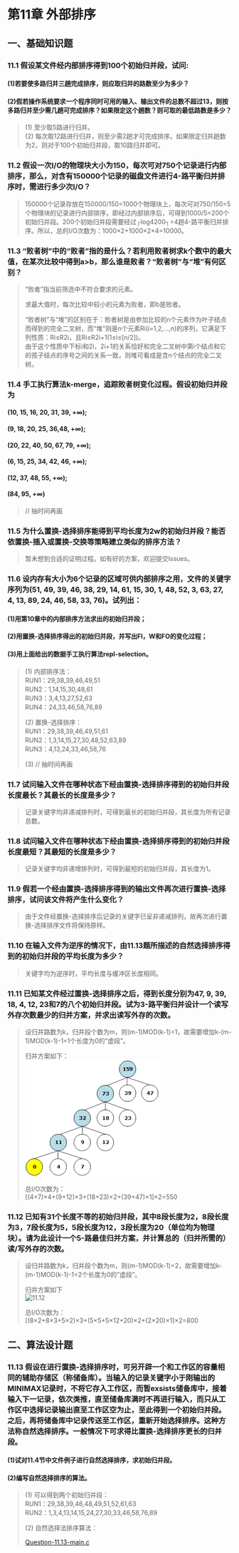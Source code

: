 # 第11章 外部排序

## 一、基础知识题

### 11.1 假设某文件经内部排序得到100个初始归并段，试问:
#### (1)若要使多路归并三趟完成排序，则应取归并的路数至少为多少？
#### (2)假若操作系统要求一个程序同时可用的输入、输出文件的总数不超过13，则按多路归并至少需几趟可完成排序？如果限定这个趟数？则可取的最低路数是多少？

> (1) 至少取5路进行归并。    
> (2) 每次取12路进行归并，则至少需2趟才可完成排序。如果限定归并趟数为2，则对于100个初始归并段，取10路归并即可。    

### 11.2 假设一次I/O的物理块大小为150，每次可对750个记录进行内部排序，那么，对含有150000个记录的磁盘文件进行4-路平衡归并排序时，需进行多少次I/O？

> 150000个记录存放在150000/150=1000个物理块上，每次可对750/150=5个物理块的记录进行内部排序，即经过内部排序后，可得到1000/5=200个初始归并段。200个初始归并段需要经过┌log4200┐=4趟4-路平衡归并排序。所以，总的I/O次数为：1000×2+1000×2×4=10000。

### 11.3 “败者树”中的“败者”指的是什么？若利用败者树求k个数中的最大值，在某次比较中得到a>b，那么谁是败者？“败者树”与“堆”有何区别？
> “败者”指当前筛选中不符合要求的元素。    
>     
> 求最大值时，每次比较中较小的元素为败者，即b是败者。    
>     
> “败者树”与“堆”的区别在于：败者树是由参加比较的n个元素作为叶子结点而得到的完全二叉树，而“堆”则是n个元素Ri(i=1,2,…,n)的序列，它满足下列性质：Ri≤R2i，且Ri≤R2i+1(1≤i≤[n/2])。    
> 由于这个性质中下标i和2i，2i+1的关系恰好和完全二叉树中第i个结点和它的孩子结点的序号之间的关系一致，则堆可看成是含n个结点的完全二叉树。    

### 11.4 手工执行算法k-merge，追踪败者树变化过程。假设初始归并段为
#### (10, 15, 16, 20, 31, 39, +∞);
#### (9, 18, 20, 25, 36,48, +∞);
#### (20, 22, 40, 50, 67, 79, +∞);
#### (6, 15, 25, 34, 42, 46, +∞);
#### (12, 37, 48, 55, +∞);
#### (84, 95, +∞)

> // 抽时间再画

### 11.5 为什么置换-选择排序能得到平均长度为2w的初始归并段？能否依置换-插入或置换-交换等策略建立类似的排序方法？

> 暂未想到合适的证明过程。如有好的方案，欢迎提交Issues。

### 11.6 设内存有大小为6个记录的区域可供内部排序之用，文件的关键字序列为(51, 49, 39, 46, 38, 29, 14, 61, 15, 30, 1, 48, 52, 3, 63, 27, 4, 13, 89, 24, 46, 58, 33, 76)。试列出：
#### (1)用第10章中的内部排序方法求出的初始归并段；
#### (2)用置换-选择排序得出的初始归并段，并写出FI，W和FO的变化过程；
#### (3)用上面给出的数据手工执行算法repl-selection。

> (1) 内部排序法：    
> RUN1：29,38,39,46,49,51    
> RUN2：1,14,15,30,48,61    
> RUN3：3,4,13,27,52,63    
> RUN4：24,33,46,58,76,89    
>     
> (2) 置换-选择排序：    
> RUN1：29,38,39,46,49,51,61    
> RUN2：1,3,14,15,27,30,48,52,63,89    
> RUN3：4,13,24,33,46,58,76    
>     
> (3) // 抽时间再画    

### 11.7 试问输入文件在哪种状态下经由置换-选择排序得到的初始归并段长度最长？其最长的长度是多少？

> 记录关键字均非递减排列时，可得到最长的初始归并段，其长度为所有记录总数。

### 11.8 试问输入文件在哪种状态下经由置换-选择排序得到的初始归并段长度最短？其最短的长度是多少？
> 记录关键字均非递增排列时，可得到最短的初始归并段，其长度为1。

### 11.9 假若一个经由置换-选择排序得到的输出文件再次进行置换-选择排序，试问该文件将产生什么变化？

> 由于文件经置换-选择排序后记录的关键字已呈非递减排列，故再次进行置换-选择排序文件将保持原样。

### 11.10 在输入文件为逆序的情况下，由11.13题所描述的自然选择排序得到的初始归并段的平均长度为多少？

> 关键字均为逆序时，平均长度与缓冲区长度相同。

### 11.11 已知某文件经过置换-选择排序之后，得到长度分别为47, 9, 39, 18, 4, 12, 23和7的八个初始归并段。试为3-路平衡归并设计一个读写外存次数最少的归并方案，并求出读写外存的次数。
> 设归并路数为k，归并段个数为m，则(m-1)MOD(k-1)=1，故需要增加k-(m-1)MOD(k-1)-1=1个长度为0的“虚段”。    
>     
> 归并方案如下：    
> ![11.11](_v_images/20181215234324532_26590.png)        
>     
> 总I/O次数为：    
> [(4+7)×4+(9+12)×3+(18+23)×2+(39+47)×1]×2=550    

### 11.12 已知有31个长度不等的初始归并段，其中8段长度为2，8段长度为3，7段长度为5，5段长度为12，3段长度为20（单位均为物理块）。请为此设计一个5-路最佳归并方案，并计算总的（归并所需的）读/写外存的次数。

> 设归并路数为k，归并段个数为m，则(m-1)MOD(k-1)=2，故需要增加k-(m-1)MOD(k-1)-1=2个长度为0的“虚段”。    
>     
> 归并方案如下    
> ![11.12](_v_images/20181215235202759_14929.png)
>     
> 总I/O次数为：    
> [(8×2+8×3+5×2)×3+(5×5+5×12+20)×2+(2×20)×1]×2=800    

## 二、算法设计题

### 11.13 假设在进行置换-选择排序时，可另开辟一个和工作区的容量相同的辅助存储区（称储备库）。当输入的记录关键字小于刚输出的MINIMAX记录时，不将它存入工作区，而暂exsists储备库中，接着输入下一记录，依次类推，直至储备库满时不再进行输入，而只从工作区中选择记录输出直至工作区空为止，至此得到一个初始归并段。之后，再将储备库中记录传送至工作区，重新开始选择排序。这种方法称自然选择排序。一般情况下可求得比置换-选择排序更长的归并段。
#### (1)试对11.4节中文件例子进行自然选择排序，求初始归并段。
#### (2)编写自然选择排序的算法。

> (1) 可以得到两个初始归并段：    
> RUN1：29,38,39,46,48,49,51,52,61,63    
>RUN2：1,3,4,13,14,15,24,27,30,33,46,58,76,89    
>    
> (2) 自然选择法排序算法：    
>     
>[Question-11.13-main.c](习题test文档-11/Question-11.13-main.c)









